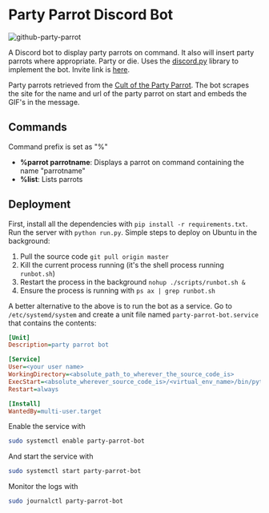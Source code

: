 # Party Parrot Discord Bot

![github-party-parrot](https://cultofthepartyparrot.com/parrots/hd/githubparrot.gif)

A Discord bot to display party parrots on command. It also
will insert party parrots where appropriate. Party or die.
Uses the [discord.py](https://discordpy.readthedocs.io/en/latest/index.html)
library to implement the bot. Invite link is 
[here](https://discord.com/api/oauth2/authorize?client_id=796102321322328126&permissions=52224&scope=bot).

Party parrots retrieved from the 
[Cult of the Party Parrot](https://cultofthepartyparrot.com/).
The bot scrapes the site for the name and url of the party parrot
on start and embeds the GIF's in the message.

## Commands

Command prefix is set as "%"

- **%parrot parrotname**: Displays a parrot on command containing the name "parrotname"
- **%list**: Lists parrots

## Deployment

First, install all the dependencies with `pip install -r requirements.txt`. Run the server 
with `python run.py`. Simple steps to deploy on Ubuntu in the background:

1. Pull the source code `git pull origin master`
2. Kill the current process running (it's the shell process running `runbot.sh`)
3. Restart the process in the background `nohup ./scripts/runbot.sh &`
4. Ensure the process is running with `ps ax | grep runbot.sh`

A better alternative to the above is to run the bot as a service. Go to 
`/etc/systemd/system` and create a unit file named `party-parrot-bot.service`
that contains the contents:

```ini
[Unit]
Description=party parrot bot

[Service]
User=<your user name>
WorkingDirectory=<absolute_path_to_wherever_the_source_code_is>
ExecStart=<absolute_wherever_source_code_is>/<virtual_env_name>/bin/python <absolute_wherever_source_code_is>/run.py
Restart=always

[Install]
WantedBy=multi-user.target
```

Enable the service with 

```bash
sudo systemctl enable party-parrot-bot
```

And start the service with

```bash
sudo systemctl start party-parrot-bot
```

Monitor the logs with

```bash
sudo journalctl party-parrot-bot
```
